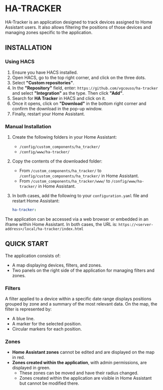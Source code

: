 
# HA-TRACKER

HA-Tracker is an application designed to track devices assigned to Home Assistant users.
It also allows filtering the positions of those devices and managing zones specific to the application.

## INSTALLATION

### Using HACS
1. Ensure you have HACS installed.
2. Open HACS, go to the top right corner, and click on the three dots.
3. Select **"Custom repositories"**.
4. In the **"Repository"** field, enter: `https://github.com/vgcouso/ha-tracker` and select **"Integration"** as the type. Then click **"Add"**.
5. Search for **HA Tracker** in HACS and click on it.
6. Once it opens, click on **"Download"** in the bottom right corner and confirm the download in the pop-up window.
7. Finally, restart your Home Assistant.

### Manual Installation
1. Create the following folders in your Home Assistant:
   - `/config/custom_components/ha_tracker/`
   - `/config/www/ha-tracker/`
2. Copy the contents of the downloaded folder:
   - From `/custom_components/ha_tracker/` to `/config/custom_components/ha_tracker/` in Home Assistant.
   - From `/custom_components/ha_tracker/www/` to `/config/www/ha-tracker/` in Home Assistant.

3. In both cases, add the following to your `configuration.yaml` file and restart Home Assistant:

   ```yaml
   ha-tracker:
   ```

The application can be accessed via a web browser or embedded in an iframe within Home Assistant.
In both cases, the URL is: `https://<server-address>/local/ha-tracker/index.html`

## QUICK START

The application consists of:
- A map displaying devices, filters, and zones.
- Two panels on the right side of the application for managing filters and zones.

### Filters
A filter applied to a device within a specific date range displays positions grouped by zone and a summary of the most relevant data.
On the map, the filter is represented by:
- A blue line.
- A marker for the selected position.
- Circular markers for each position.

### Zones
- **Home Assistant zones** cannot be edited and are displayed on the map in red.
- **Zones created within the application**, with admin permissions, are displayed in green.
  - These zones can be moved and have their radius changed.
  - Zones created within the application are visible in Home Assistant but cannot be modified there.
